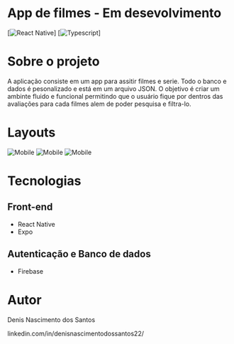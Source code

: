 # App de filmes - Em desevolvimento
[![React Native](https://img.shields.io/badge/React_Native-20232A?style=for-the-badge&logo=react&logoColor=61DAFB)]
[![Typescript](https://img.shields.io/badge/TypeScript-007ACC?style=for-the-badge&logo=typescript&logoColor=white)]

# Sobre o projeto

A aplicação consiste em um app para assitir filmes e serie. Todo o banco e dados é pesonalizado e está em um arquivo JSON.
O objetivo é criar um ambinte fluido e funcional permitindo que o usuário fique por dentros das avaliações para cada filmes alem de poder pesquisa e filtra-lo.

# Layouts

![Mobile]()
![Mobile]()
![Mobile]()

# Tecnologias
## Front-end
- React Native
- Expo

## Autenticação e Banco de dados
- Firebase

# Autor

Denis Nascimento dos Santos

linkedin.com/in/denisnascimentodossantos22/
